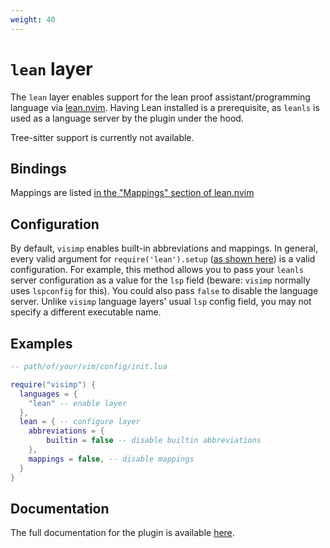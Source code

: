 ```yaml
---
weight: 40
---
```


# `lean` layer

The `lean` layer enables support for the lean proof assistant/programming
language via [lean.nvim](https://github.com/Julian/lean.nvim). Having Lean
installed is a prerequisite, as `leanls` is used as a language server by the
plugin under the hood.

Tree-sitter support is currently not available.

## Bindings

Mappings are listed [in the "Mappings" section of
lean.nvim](https://github.com/Julian/lean.nvim#mappings)

## Configuration

By default, `visimp` enables built-in abbreviations and mappings.
In general, every valid argument for `require('lean').setup` ([as shown
here](https://github.com/Julian/lean.nvim/wiki/Configuring-&-Extending))
is a valid configuration. For example, this method allows you to pass your
`leanls` server configuration as a value for the `lsp` field (beware: `visimp`
normally uses `lspconfig` for this). You could also pass `false` to disable the
language server. Unlike `visimp` language layers' usual `lsp` config field, you
may not specify a different executable name.

## Examples

```lua
-- path/of/your/vim/config/init.lua

require("visimp") {
  languages = {
    "lean" -- enable layer
  },
  lean = { -- configure layer
    abbreviations = {
        builtin = false -- disable builtin abbreviations
    },
    mappings = false, -- disable mappings
  }
}
```

## Documentation

The full documentation for the plugin is available
[here](https://github.com/Julian/lean.nvim/blob/main/doc/lean.txt).
